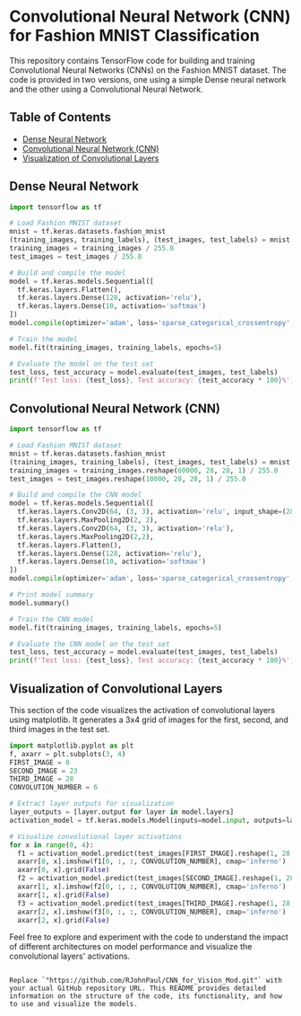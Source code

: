 # Convolutional Neural Network (CNN) for Fashion MNIST Classification

This repository contains TensorFlow code for building and training Convolutional Neural Networks (CNNs) on the Fashion MNIST dataset. The code is provided in two versions, one using a simple Dense neural network and the other using a Convolutional Neural Network.

## Table of Contents

- [Dense Neural Network](#dense-neural-network)
- [Convolutional Neural Network (CNN)](#convolutional-neural-network-cnn)
- [Visualization of Convolutional Layers](#visualization-of-convolutional-layers)

## Dense Neural Network

```python
import tensorflow as tf

# Load Fashion MNIST dataset
mnist = tf.keras.datasets.fashion_mnist
(training_images, training_labels), (test_images, test_labels) = mnist.load_data()
training_images = training_images / 255.0
test_images = test_images / 255.0

# Build and compile the model
model = tf.keras.models.Sequential([
  tf.keras.layers.Flatten(),
  tf.keras.layers.Dense(128, activation='relu'),
  tf.keras.layers.Dense(10, activation='softmax')
])
model.compile(optimizer='adam', loss='sparse_categorical_crossentropy', metrics=['accuracy'])

# Train the model
model.fit(training_images, training_labels, epochs=5)

# Evaluate the model on the test set
test_loss, test_accuracy = model.evaluate(test_images, test_labels)
print(f'Test loss: {test_loss}, Test accuracy: {test_accuracy * 100}%')
```

## Convolutional Neural Network (CNN)

```python
import tensorflow as tf

# Load Fashion MNIST dataset
mnist = tf.keras.datasets.fashion_mnist
(training_images, training_labels), (test_images, test_labels) = mnist.load_data()
training_images = training_images.reshape(60000, 28, 28, 1) / 255.0
test_images = test_images.reshape(10000, 28, 28, 1) / 255.0

# Build and compile the CNN model
model = tf.keras.models.Sequential([
  tf.keras.layers.Conv2D(64, (3, 3), activation='relu', input_shape=(28, 28, 1)),
  tf.keras.layers.MaxPooling2D(2, 2),
  tf.keras.layers.Conv2D(64, (3, 3), activation='relu'),
  tf.keras.layers.MaxPooling2D(2,2),
  tf.keras.layers.Flatten(),
  tf.keras.layers.Dense(128, activation='relu'),
  tf.keras.layers.Dense(10, activation='softmax')
])
model.compile(optimizer='adam', loss='sparse_categorical_crossentropy', metrics=['accuracy'])

# Print model summary
model.summary()

# Train the CNN model
model.fit(training_images, training_labels, epochs=5)

# Evaluate the CNN model on the test set
test_loss, test_accuracy = model.evaluate(test_images, test_labels)
print(f'Test loss: {test_loss}, Test accuracy: {test_accuracy * 100}%')
```

## Visualization of Convolutional Layers

This section of the code visualizes the activation of convolutional layers using matplotlib. It generates a 3x4 grid of images for the first, second, and third images in the test set.

```python
import matplotlib.pyplot as plt
f, axarr = plt.subplots(3, 4)
FIRST_IMAGE = 0
SECOND_IMAGE = 23
THIRD_IMAGE = 28
CONVOLUTION_NUMBER = 6

# Extract layer outputs for visualization
layer_outputs = [layer.output for layer in model.layers]
activation_model = tf.keras.models.Model(inputs=model.input, outputs=layer_outputs)

# Visualize convolutional layer activations
for x in range(0, 4):
  f1 = activation_model.predict(test_images[FIRST_IMAGE].reshape(1, 28, 28, 1))[x]
  axarr[0, x].imshow(f1[0, :, :, CONVOLUTION_NUMBER], cmap='inferno')
  axarr[0, x].grid(False)
  f2 = activation_model.predict(test_images[SECOND_IMAGE].reshape(1, 28, 28, 1))[x]
  axarr[1, x].imshow(f2[0, :, :, CONVOLUTION_NUMBER], cmap='inferno')
  axarr[1, x].grid(False)
  f3 = activation_model.predict(test_images[THIRD_IMAGE].reshape(1, 28, 28, 1))[x]
  axarr[2, x].imshow(f3[0, :, :, CONVOLUTION_NUMBER], cmap='inferno')
  axarr[2, x].grid(False)
```

Feel free to explore and experiment with the code to understand the impact of different architectures on model performance and visualize the convolutional layers' activations.
```

Replace `"https://github.com/RJohnPaul/CNN_for_Vision_Mod.git"` with your actual GitHub repository URL. This README provides detailed information on the structure of the code, its functionality, and how to use and visualize the models.
